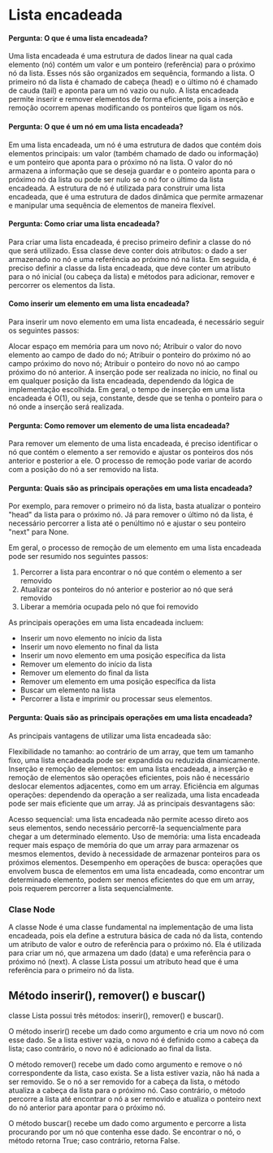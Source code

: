 # Lista encadeada


#### Pergunta: O que é uma lista encadeada?
Uma lista encadeada é uma estrutura de dados linear na qual cada elemento (nó) contém um valor e um ponteiro (referência) para o próximo nó da lista. Esses nós são organizados em sequência, formando a lista. O primeiro nó da lista é chamado de cabeça (head) e o último nó é chamado de cauda (tail) e aponta para um nó vazio ou nulo. A lista encadeada permite inserir e remover elementos de forma eficiente, pois a inserção e remoção ocorrem apenas modificando os ponteiros que ligam os nós.

#### Pergunta: O que é um nó em uma lista encadeada?
Em uma lista encadeada, um nó é uma estrutura de dados que contém dois elementos principais: um valor (também chamado de dado ou informação) e um ponteiro que aponta para o próximo nó na lista. O valor do nó armazena a informação que se deseja guardar e o ponteiro aponta para o próximo nó da lista ou pode ser nulo se o nó for o último da lista encadeada. A estrutura de nó é utilizada para construir uma lista encadeada, que é uma estrutura de dados dinâmica que permite armazenar e manipular uma sequência de elementos de maneira flexível.

#### Pergunta: Como criar uma lista encadeada?
Para criar uma lista encadeada, é preciso primeiro definir a classe do nó que será utilizado. Essa classe deve conter dois atributos: o dado a ser armazenado no nó e uma referência ao próximo nó na lista. Em seguida, é preciso definir a classe da lista encadeada, que deve conter um atributo para o nó inicial (ou cabeça da lista) e métodos para adicionar, remover e percorrer os elementos da lista. 

#### Como inserir um elemento em uma lista encadeada?
Para inserir um novo elemento em uma lista encadeada, é necessário seguir os seguintes passos:

Alocar espaço em memória para um novo nó;
Atribuir o valor do novo elemento ao campo de dado do nó;
Atribuir o ponteiro do próximo nó ao campo próximo do novo nó;
Atribuir o ponteiro do novo nó ao campo próximo do nó anterior.
A inserção pode ser realizada no início, no final ou em qualquer posição da lista encadeada, dependendo da lógica de implementação escolhida. Em geral, o tempo de inserção em uma lista encadeada é O(1), ou seja, constante, desde que se tenha o ponteiro para o nó onde a inserção será realizada.

#### Pergunta: Como remover um elemento de uma lista encadeada?

Para remover um elemento de uma lista encadeada, é preciso identificar o nó que contém o elemento a ser removido e ajustar os ponteiros dos nós anterior e posterior a ele. O processo de remoção pode variar de acordo com a posição do nó a ser removido na lista.

#### Pergunta: Quais são as principais operações em uma lista encadeada?

Por exemplo, para remover o primeiro nó da lista, basta atualizar o ponteiro "head" da lista para o próximo nó. Já para remover o último nó da lista, é necessário percorrer a lista até o penúltimo nó e ajustar o seu ponteiro "next" para None.

Em geral, o processo de remoção de um elemento em uma lista encadeada pode ser resumido nos seguintes passos:

1) Percorrer a lista para encontrar o nó que contém o elemento a ser removido
2) Atualizar os ponteiros do nó anterior e posterior ao nó que será removido
3) Liberar a memória ocupada pelo nó que foi removido

As principais operações em uma lista encadeada incluem:

* Inserir um novo elemento no início da lista
* Inserir um novo elemento no final da lista
* Inserir um novo elemento em uma posição específica da lista
* Remover um elemento do início da lista
* Remover um elemento do final da lista
* Remover um elemento em uma posição específica da lista
* Buscar um elemento na lista
* Percorrer a lista e imprimir ou processar seus elementos.

#### Pergunta: Quais são as principais operações em uma lista encadeada?

As principais vantagens de utilizar uma lista encadeada são:

Flexibilidade no tamanho: ao contrário de um array, que tem um tamanho fixo, uma lista encadeada pode ser expandida ou reduzida dinamicamente.
Inserção e remoção de elementos: em uma lista encadeada, a inserção e remoção de elementos são operações eficientes, pois não é necessário deslocar elementos adjacentes, como em um array.
Eficiência em algumas operações: dependendo da operação a ser realizada, uma lista encadeada pode ser mais eficiente que um array.
Já as principais desvantagens são:

Acesso sequencial: uma lista encadeada não permite acesso direto aos seus elementos, sendo necessário percorrê-la sequencialmente para chegar a um determinado elemento.
Uso de memória: uma lista encadeada requer mais espaço de memória do que um array para armazenar os mesmos elementos, devido à necessidade de armazenar ponteiros para os próximos elementos.
Desempenho em operações de busca: operações que envolvem busca de elementos em uma lista encadeada, como encontrar um determinado elemento, podem ser menos eficientes do que em um array, pois requerem percorrer a lista sequencialmente.

### Clase Node

A classe Node é uma classe fundamental na implementação de uma lista encadeada, pois ela define a estrutura básica de cada nó da lista, contendo um atributo de valor e outro de referência para o próximo nó. Ela é utilizada para criar um nó, que armazena um dado (data) e uma referência para o próximo nó (next). A classe Lista possui um atributo head que é uma referência para o primeiro nó da lista.


## Método inserir(), remover() e buscar()

classe Lista possui três métodos: inserir(), remover() e buscar().

O método inserir() recebe um dado como argumento e cria um novo nó com esse dado. Se a lista estiver vazia, o novo nó é definido como a cabeça da lista; caso contrário, o novo nó é adicionado ao final da lista.

O método remover() recebe um dado como argumento e remove o nó correspondente da lista, caso exista. Se a lista estiver vazia, não há nada a ser removido. Se o nó a ser removido for a cabeça da lista, o método atualiza a cabeça da lista para o próximo nó. Caso contrário, o método percorre a lista até encontrar o nó a ser removido e atualiza o ponteiro next do nó anterior para apontar para o próximo nó.

O método buscar() recebe um dado como argumento e percorre a lista procurando por um nó que contenha esse dado. Se encontrar o nó, o método retorna True; caso contrário, retorna False.
